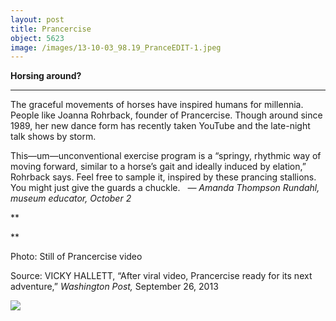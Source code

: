 ```yaml
---
layout: post
title: Prancercise
object: 5623
image: /images/13-10-03_98.19_PranceEDIT-1.jpeg
---
```

**Horsing around?**

****

The graceful movements of horses have inspired humans for millennia. People like Joanna Rohrback, founder of Prancercise. Though around since 1989, her new dance form has recently taken YouTube and the late-night talk shows by storm.

This—um—unconventional exercise program is a “springy, rhythmic way of moving forward, similar to a horse’s gait and ideally induced by elation,” Rohrback says. Feel free to sample it, inspired by these prancing stallions. You might just give the guards a chuckle.   *—* *Amanda Thompson Rundahl, museum educator, October 2*

**

**

Photo: Still of Prancercise video 

Source: VICKY HALLETT, “After viral video, Prancercise ready for its next adventure,” *Washington Post,* September 26, 2013 

![]({{siteurl.base}}/images/13-10-03_98.19_PranceEDIT-1.jpeg)
